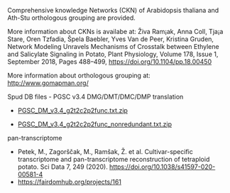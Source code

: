 Comprehensive knowledge Networks (CKN) of Arabidopsis thaliana and Ath-Stu orthologous grouping are provided.



More information about CKNs is availabe at: Živa Ram¡ak, Anna Coll, Tja¡a Stare, Oren Tzfadia, Špela Baebler, Yves Van de Peer, Kristina Gruden, Network Modeling Unravels Mechanisms of Crosstalk between Ethylene and Salicylate Signaling in Potato, Plant Physiology, Volume 178, Issue 1, September 2018, Pages 488–499, https://doi.org/10.1104/pp.18.00450

More information about orthologous grouping at: http://www.gomapman.org/



Spud DB files - PGSC v3.4 DMG/DMT/DMC/DMP translation

- [PGSC_DM_v3.4_g2t2c2p2func.txt.zip](http://solanaceae.plantbiology.msu.edu/data/PGSC_DM_v3.4_g2t2c2p2func.txt.zip)

- [PGSC_DM_v3.4_g2t2c2p2func_nonredundant.txt.zip](http://solanaceae.plantbiology.msu.edu/data/PGSC_DM_v3.4_g2t2c2p2func_nonredundant.txt.zip)


pan-transcriptome
- Petek, M., Zagorščak, M., Ramšak, Ž. et al. Cultivar-specific transcriptome and pan-transcriptome reconstruction of tetraploid potato. Sci Data 7, 249 (2020). https://doi.org/10.1038/s41597-020-00581-4
- https://fairdomhub.org/projects/161
